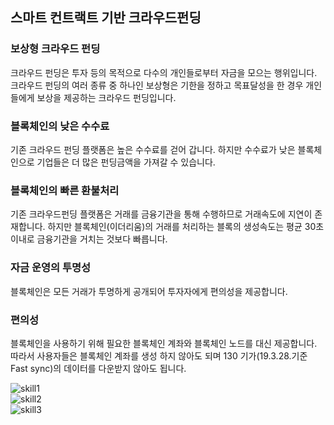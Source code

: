 
## 스마트 컨트랙트 기반 크라우드펀딩  
### 보상형 크라우드 펀딩  
크라우드 펀딩은 투자 등의 목적으로 다수의 개인들로부터 자금을 모으는 행위입니다. 크라우드 펀딩의 여러 종류 중 하나인 보상형은 기한을 정하고 목표달성을 한 경우 개인들에게 보상을 제공하는 크라우드 펀딩입니다.
  
### 블록체인의 낮은 수수료  
기존 크라우드 펀딩 플랫폼은 높은 수수료를 걷어 갑니다. 하지만 수수료가 낮은 블록체인으로 기업들은 더 많은 펀딩금액을 가져갈 수 있습니다.
  
### 블록체인의 빠른 환불처리  
기존 크라우드펀딩 플랫폼은 거래를 금융기관을 통해 수행하므로 거래속도에 지연이 존재합니다. 하지만 블록체인(이더리움)의 거래를 처리하는 블록의 생성속도는 평균 30초 이내로 금융기관을 거치는 것보다 빠릅니다.
  
### 자금 운영의 투명성  
블록체인은 모든 거래가 투명하게 공개되어 투자자에게 편의성을 제공합니다.
  
### 편의성  
블록체인을 사용하기 위해 필요한 블록체인 계좌와 블록체인 노드를 대신 제공합니다. 따라서 사용자들은 블록체인 계좌를 생성 하지 않아도 되며 130 기가(19.3.28.기준 Fast sync)의 데이터를 다운받지 않아도 됩니다.
  
    
![skill1](https://user-images.githubusercontent.com/24749457/67373904-5c6f5380-f5bb-11e9-8d77-8896afeefc11.png)  
![skill2](https://user-images.githubusercontent.com/24749457/67373918-62653480-f5bb-11e9-834d-c307a65bb628.png)  
![skill3](https://user-images.githubusercontent.com/24749457/67373924-65f8bb80-f5bb-11e9-8a38-f359be37e74a.png)  
